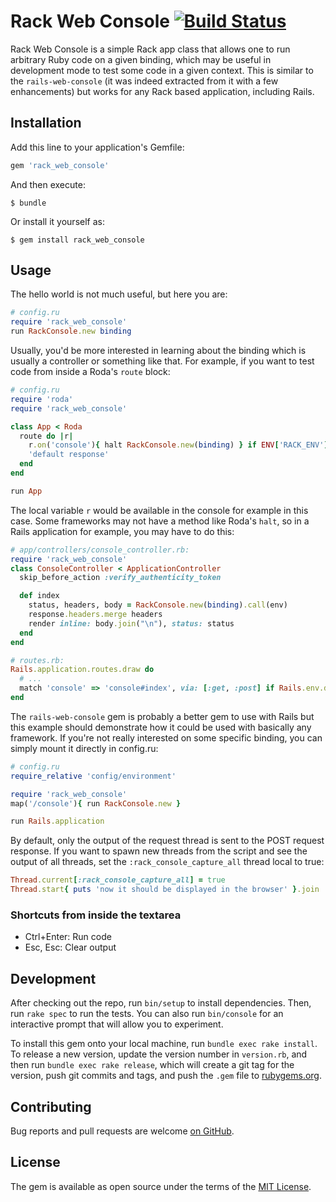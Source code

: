 # Rack Web Console [![Build Status](https://travis-ci.org/rosenfeld/rack_web_console.svg?branch=master)](https://travis-ci.org/rosenfeld/rack_web_console)

Rack Web Console is a simple Rack app class that allows one to run arbitrary Ruby code on a given
binding, which may be useful in development mode to test some code in a given context. This is
similar to the `rails-web-console` (it was indeed extracted from it with a few enhancements) but
works for any Rack based application, including Rails.

## Installation

Add this line to your application's Gemfile:

```ruby
gem 'rack_web_console'
```

And then execute:

    $ bundle

Or install it yourself as:

    $ gem install rack_web_console

## Usage

The hello world is not much useful, but here you are:

```ruby
# config.ru
require 'rack_web_console'
run RackConsole.new binding
```

Usually, you'd be more interested in learning about the binding which is usually a controller
or something like that. For example, if you want to test code from inside a Roda's `route` block:

```ruby
# config.ru
require 'roda'
require 'rack_web_console'

class App < Roda
  route do |r|
    r.on('console'){ halt RackConsole.new(binding) } if ENV['RACK_ENV'] == 'development'
    'default response'
  end
end

run App
```

The local variable `r` would be available in the console for example in this case. Some
frameworks may not have a method like Roda's `halt`, so in a Rails application for example,
you may have to do this:

``` ruby
# app/controllers/console_controller.rb:
require 'rack_web_console'
class ConsoleController < ApplicationController
  skip_before_action :verify_authenticity_token

  def index
    status, headers, body = RackConsole.new(binding).call(env)
    response.headers.merge headers
    render inline: body.join("\n"), status: status
  end
end

# routes.rb:
Rails.application.routes.draw do
  # ...
  match 'console' => 'console#index', via: [:get, :post] if Rails.env.development?
end
```

The `rails-web-console` gem is probably a better gem to use with Rails but this example should
demonstrate how it could be used with basically any framework. If you're not really interested
on some specific binding, you can simply mount it directly in config.ru:

```ruby
# config.ru
require_relative 'config/environment'

require 'rack_web_console'
map('/console'){ run RackConsole.new }

run Rails.application
```

By default, only the output of the request thread is sent to the POST request response. If you
want to spawn new threads from the script and see the output of all threads, set the
`:rack_console_capture_all` thread local to true:

```ruby
Thread.current[:rack_console_capture_all] = true
Thread.start{ puts 'now it should be displayed in the browser' }.join
```

### Shortcuts from inside the textarea

- Ctrl+Enter: Run code
- Esc, Esc: Clear output

## Development

After checking out the repo, run `bin/setup` to install dependencies. Then, run `rake spec`
to run the tests. You can also run `bin/console` for an interactive prompt that will allow
you to experiment.

To install this gem onto your local machine, run `bundle exec rake install`. To release a
new version, update the version number in `version.rb`, and then run `bundle exec rake
release`, which will create a git tag for the version, push git commits and tags, and
push the `.gem` file to [rubygems.org](https://rubygems.org).

## Contributing

Bug reports and pull requests are welcome [on GitHub](https://github.com/rosenfeld/rack_web_console).


## License

The gem is available as open source under the terms of the [MIT License](http://opensource.org/licenses/MIT).

